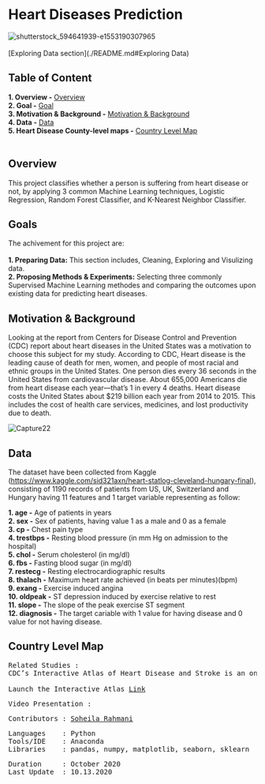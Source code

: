 # Heart Diseases Prediction
![shutterstock_594641939-e1553190307965](https://user-images.githubusercontent.com/71153587/96128464-63296180-0ec3-11eb-84ec-d5bd606244a7.jpg)<br><br>
[Exploring Data section](./README.md#Exploring Data)

**Table of Content**<br>
---
**1. Overview -** [Overview](https://github.com/soheil-ra/Heart-Disease#overview)<br>
**2. Goal -** [Goal](https://github.com/soheil-ra/Heart-Disease#Goal)<br>
**3. Motivation & Background -** [Motivation & Background](https://github.com/soheil-ra/Heart-Disease#Motivation-&-Background)<br>
**4. Data -** [Data](https://github.com/soheil-ra/Heart-Disease#Data)<br>
**5. Heart Disease County-level maps -** [Country Level Map](https://github.com/soheil-ra/Heart-Disease#Country_Level_Map)<br><br>

## **Overview**<br>
This project classifies whether a person is suffering from heart disease or not, by applying 3 common Machine Learning techniques, Logistic Regression, Random Forest Classifier, and K-Nearest Neighbor Classifier.<br>

## **Goals**<br>
The achivement for this project are:<br><br>
**1. Preparing Data:** This section includes, Cleaning, Exploring and Visulizing data.<br>
**2. Proposing Methods & Experiments:** Selecting three commonly Supervised Machine Learning methodes and comparing the outcomes upon existing data for predicting heart diseases.<br>

## **Motivation & Background**<br>
Looking at the report from Centers for Disease Control and Prevention (CDC) report about heart diseases in the United States was a motivation to choose this subject for my study. According to  CDC, Heart disease is the leading cause of death for men, women, and people of most racial and ethnic groups in the United States. One person dies every 36 seconds in the United States from cardiovascular disease. About 655,000 Americans die from heart disease each year—that’s 1 in every 4 deaths. Heart disease costs the United States about $219 billion each year from 2014 to 2015. This includes the cost of health care services, medicines, and lost productivity due to death.<br>

![Capture22](https://user-images.githubusercontent.com/71153587/96143182-da192700-0ed0-11eb-9090-79c6c55b08f2.PNG)<br>

## **Data**
The dataset have been collected from Kaggle (https://www.kaggle.com/sid321axn/heart-statlog-cleveland-hungary-final), consisting of 1190 records of patients from US, UK, Switzerland and Hungary having 11 features and 1 target variable representing as follow:<br>

**1. age -** Age of patients in years<br>
**2. sex -** Sex of patients, having value 1 as a male and 0 as a female<br>
**3. cp -** Chest pain type<br>
**4. trestbps -** Resting blood pressure (in mm Hg on admission to the hospital)<br>
**5. chol -** Serum cholesterol (in mg/dl)<br>
**6. fbs -** Fasting blood sugar (in mg/dl)<br>
**7. restecg -** Resting electrocardiographic results<br>
**8. thalach -** Maximum heart rate achieved (in beats per minutes)(bpm)<br>
**9. exang -** Exercise induced angina<br>
**10. oldpeak -** ST depression induced by exercise relative to rest<br>
**11. slope -** The slope of the peak exercise ST segment<br>
**12. diagnosis -** The target cariable with 1 value for having disease and 0 value for not having disease.<br>

## **Country Level Map**<br>
<pre>
Related Studies :
CDC’s Interactive Atlas of Heart Disease and Stroke is an online mapping tool that allows users to create and customize county-level maps of heart disease and stroke by race and ethnicity, gender, age group, and more.<br>
Launch the Interactive Atlas <a href=https://www.cdc.gov/dhdsp/maps/atlas/index.htm>Link</a>
</pre>

<pre>
Video Presentation : 
</pre>

<pre>
Contributors : <a href=https://github.com/soheil-ra>Soheila Rahmani</a>
</pre>

<pre>
Languages    : Python
Tools/IDE    : Anaconda
Libraries    : pandas, numpy, matplotlib, seaborn, sklearn
</pre>

<pre>
Duration     : October 2020
Last Update  : 10.13.2020
</pre>


